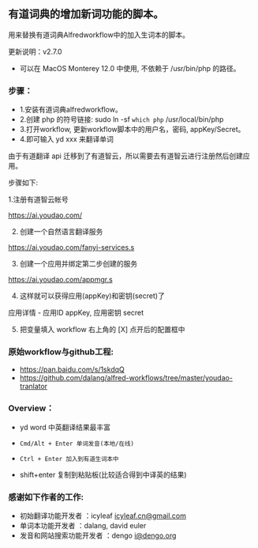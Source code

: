 ## 有道词典的增加新词功能的脚本。
用来替换有道词典Alfredworkflow中的加入生词本的脚本。

更新说明：v2.7.0
* 可以在 MacOS Monterey 12.0 中使用, 不依赖于 /usr/bin/php 的路径。

### 步骤：
*  1.安装有道词典alfredworkflow。
*  2.创建 php 的符号链接: sudo ln -sf `which php` /usr/local/bin/php
*  3.打开workflow, 更新workflow脚本中的用户名，密码, appKey/Secret。
*  4.即可输入 yd xxx 来翻译单词

由于有道翻译 api 迁移到了有道智云，所以需要去有道智云进行注册然后创建应用。

步骤如下:

1.注册有道智云帐号

  https://ai.youdao.com/

2. 创建一个自然语言翻译服务

  https://ai.youdao.com/fanyi-services.s

3. 创建一个应用并绑定第二步创建的服务

  https://ai.youdao.com/appmgr.s

4. 这样就可以获得应用(appKey)和密钥(secret)了

  应用详情 - 应用ID appKey, 应用密钥 secret

5. 把变量填入 workflow 右上角的 [X] 点开后的配置框中

### 原始workflow与github工程:
*  https://pan.baidu.com/s/1skdqQ
*  https://github.com/dalang/alfred-workflows/tree/master/youdao-tranlator


### Overview：
*  yd word         中英翻译结果最丰富
*     Cmd/Alt + Enter 单词发音(本地/在线)
*     Ctrl + Enter 加入到有道生词本中
*  shift+enter     复制到粘贴板(比较适合得到中译英的结果)


### 感谢如下作者的工作:
* 初始翻译功能开发者          ：icyleaf  <icyleaf.cn@gmail.com>
* 单词本功能开发者             ：dalang, david euler
* 发音和网站搜索功能开发者 ：dengo  <i@dengo.org>
